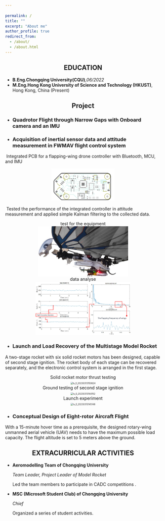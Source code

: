 ```yaml
---

permalink: /
title: ""
excerpt: "About me"
author_profile: true
redirect_from: 
  - /about/
  - /about.html
---
```

## <center>EDUCATION</center>

- **B.Eng.Chongqing University(CQU)**,*06/2022*
- **M.Eng.Hong Kong University of Science and Technology (HKUST)**, Hong Kong, China (Present)

## <center> Project</center>

- ### Quadrotor Flight through Narrow Gaps with Onboard camera and an IMU

- ### Acquisition of inertial sensor data and attitude measurement in FWMAV flight control system 

​			Integrated PCB for a flapping-wing drone controller with Bluetooth, MCU, and IMU	

<div align=center><img src="..\images\McuPCB2_pt.PcbDoc.0.F (4).png" alt="McuPCB2_pt.PcbDoc.0.F (4)" style="zoom: 20%;"  /></div>

​			Tested the performance of the integrated controller in attitude measurement and applied simple Kalman filtering to the collected data.			

<center>test for the equipment</center>


<div align=center><img src="..\images\fmav.jpg" alt="fmav" style="zoom:33%;" align="middle" /></div>

<center>data analyse</center>


<div align=center><img src="..\images\Snipaste_2023-03-13_13-44-32.jpg" alt="Snipaste_2023-03-13_13-51-56" style="zoom: 30%;" /></div>



- ### Launch and Load Recovery of the Multistage Model Rocket 

A two-stage rocket with six solid rocket motors has been designed, capable of second stage ignition. The rocket body of each stage can be recovered separately, and the electronic control system is arranged in the first stage.

<center>Solid rocket motor thrust testing</center>

<div align=center><img src="..\images\lv_0_20230313150624.gif" alt="lv_0_20230313150624" style="zoom:50%;" /></div>

<center>Ground testing of second stage ignition</center>

<div align=center><img src="..\images\lv_0_20230313144152.gif" alt="lv_0_20230313144152" style="zoom:50%;" /></div>

<center>Launch experiment</center>

<div align=center><img src="..\images\lv_0_20230313145148.gif" alt="lv_0_20230313145148" style="zoom:50%;" /></div>



- ### Conceptual Design of Eight-rotor Aircraft Flight

With a 15-minute hover time as a prerequisite, the designed rotary-wing unmanned aerial vehicle (UAV) needs to have the maximum possible load capacity. The flight altitude is set to 5 meters above the ground.

## <center> EXTRACURRICULAR ACTIVITIES</center>

- **Aeromodelling Team of Chongqing University**                                      

  *Team Leader, Project Leader of Model Rocket*

    Led the team members to participate in CADC competitions .

- **MSC (Microsoft Student Club) of Chongqing University**    

    *Chief*

    Organized a series of student activities.

    
